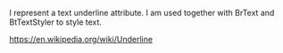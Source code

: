 I represent a text underline attribute.
I am used together with BrText and BtTextStyler to style text.

https://en.wikipedia.org/wiki/Underline